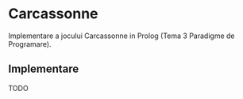 # Carcassonne

Implementare a jocului Carcassonne in Prolog (Tema 3 Paradigme de Programare).

## Implementare

TODO
